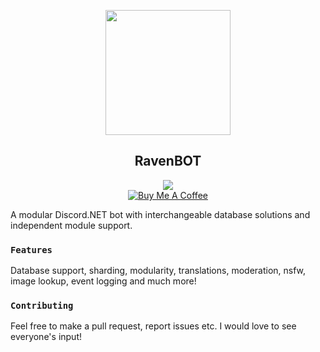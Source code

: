 <p align="center">
   <img src="https://ravendb.net/Content/img/home/raven.png" width="200" />
<h2 align="center">RavenBOT</h2>
<p align="center">
   <a href="https://discord.me/passive"><img src="https://img.shields.io/badge/Invite-PassiveModding-7289DA.svg?longCache=true&style=flat-square&logo=discord"/></a>
   <br/>
   <a href="https://www.buymeacoffee.com/Passive" target="_blank"><img src="https://www.buymeacoffee.com/assets/img/custom_images/black_img.png" alt="Buy Me A Coffee" style="height: auto !important;width: auto !important;" ></a>
</p>
</p>

A modular Discord.NET bot with interchangeable database solutions and independent module support.
### `Features`
Database support, sharding, modularity, translations, moderation, nsfw, image lookup, event logging and much more!
### `Contributing`
Feel free to make a pull request, report issues etc. I would love to see everyone's input!
